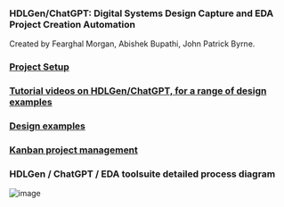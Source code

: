 
### HDLGen/ChatGPT: Digital Systems Design Capture and EDA Project Creation Automation
Created by Fearghal Morgan, Abishek Bupathi, John Patrick Byrne.
### [Project Setup](https://tinyurl.com/34srhxjw)
### [Tutorial videos on HDLGen/ChatGPT, for a range of design examples](https://tinyurl.com/4x53f828)
### [Design examples](https://tinyurl.com/zbjxa9fz)
### [Kanban project management](https://github.com/users/abishek-bupathi/projects/1)

### HDLGen / ChatGPT / EDA toolsuite detailed process diagram
![image](https://vicicourse.s3.eu-west-1.amazonaws.com/HDLGen/HDLGen_ChatGPT_DetailedProcessDiagram.png)
